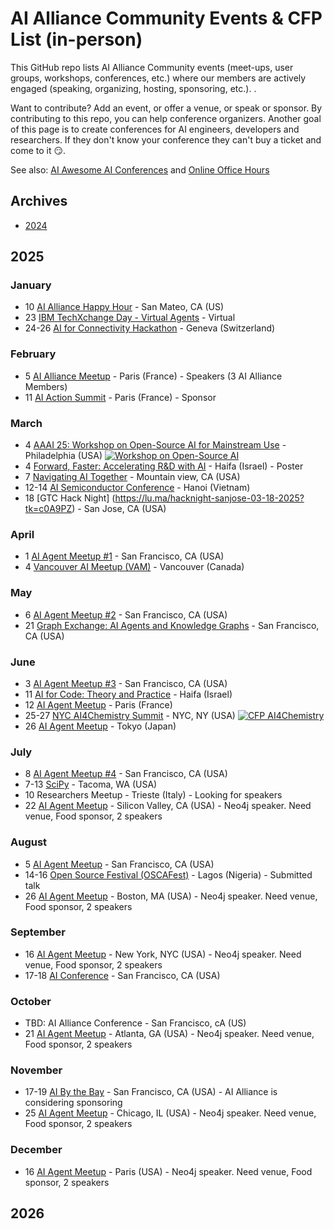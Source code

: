 # AI Alliance Community Events & CFP List (in-person) 

This GitHub repo lists AI Alliance Community events (meet-ups, user groups, workshops, conferences, etc.) where our members are actively engaged (speaking, organizing, hosting, sponsoring, etc.). .

Want to contribute? Add an event, or offer a venue, or speak or sponsor.  By contributing to this repo, you can help conference organizers. Another goal of this page is to create conferences for AI engineers, developers and researchers.
If they don't know your conference they can't buy a ticket and come to it 😏.

See also: [AI Awesome AI Conferences](awesome-ai-conferences.md) and [Online Office Hours](../online/office-hours.md)

## Archives
* [2024](archives/2024.md)

## 2025

### January
* 10 [AI Alliance Happy Hour](https://lu.ma/tg7mwi7t) - San Mateo, CA (US)
* 23 [IBM TechXchange Day - Virtual Agents](https://ibmtechxchange-virtual-agents.bemyapp.com) - Virtual
* 24-26 [AI for Connectivity Hackathon](https://lablab.ai/event/ai-for-connectivity-hackathon) - Geneva (Switzerland)

### February
* 5 [AI Alliance Meetup](https://lu.ma/vejv8xcx) - Paris (France) - Speakers (3 AI Alliance Members)
* 11 [AI Action Summit](https://www.elysee.fr/en/sommet-pour-l-action-sur-l-ia) - Paris (France) - Sponsor
  
### March
* 4 [AAAI 25: Workshop on Open-Source AI for Mainstream Use](https://the-ai-alliance.github.io/AAAI-25-Workshop-on-Open-Source-AI-for-Mainstream-Use/#aaai-25-workshop-on-open-source-ai-for-mainstream-use) - Philadelphia (USA) <a href="https://the-ai-alliance.github.io/AAAI-25-Workshop-on-Open-Source-AI-for-Mainstream-Use/submission-details/"><img alt="Workshop on Open-Source AI" src="https://img.shields.io/static/v1?label=CFP&message=until%2024-November-2024&color=red"></a>
* 4 [Forward, Faster: Accelerating R&D with AI](https://research.ibm.com/haifa/forward%20faster-2025/index.html) - Haifa (Israel) - Poster
* 7 [Navigating AI Together](https://www.eventbrite.com/e/navigating-ai-together-a-bay-area-community-college-unconference-tickets-1231783340129) - Mountain view, CA (USA)
* 12-14 [AI Semiconductor Conference](https://www.aisc.events) - Hanoi (Vietnam)
* 18 [GTC Hack Night] (https://lu.ma/hacknight-sanjose-03-18-2025?tk=c0A9PZ) - San Jose, CA (USA)
  
### April
* 1 [AI Agent Meetup #1](https://lu.ma/cspedjbp) - San Francisco, CA (USA)
* 4 [Vancouver AI Meetup (VAM)](https://lu.ma/3plvmyg1) - Vancouver (Canada)

### May
* 6 [AI Agent Meetup #2](https://lu.ma/i499vcak) - San Francisco, CA (USA)
* 21 [Graph Exchange: AI Agents and Knowledge Graphs](https://lu.ma/liircw6o) - San Francisco, CA (USA)

### June
* 3 [AI Agent Meetup #3](https://lu.ma/o648ixbd) - San Francisco, CA (USA)
* 11 [AI for Code: Theory and Practice](https://research.ibm.com/haifa/Workshops/AI-for-Code/index.html) - Haifa (Israel)
* 12 [AI Agent Meetup](https://lu.ma/9vh5spxk) - Paris (France) 
* 25-27 [NYC AI4Chemistry Summit](https://wp.nyu.edu/sccpc/nyc-ai4chemistry-summit) - NYC, NY (USA) <a href="https://wp.nyu.edu/sccpc/abstract-submission/"><img alt="CFP AI4Chemistry" src="https://img.shields.io/static/v1?label=CFP&message=until%2015-April-2025&color=red"></a>
* 26 [AI Agent Meetup](https://lu.ma/otnenctx) - Tokyo (Japan)  

### July
* 8 [AI Agent Meetup #4](https://lu.ma/3h56ba2z) - San Francisco, CA (USA)
* 7-13 [SciPy](https://www.scipy2025.scipy.org/) - Tacoma, WA (USA)
* 10 Researchers Meetup - Trieste (Italy) - Looking for speakers
* 22 [AI Agent Meetup]() - Silicon Valley, CA (USA) - Neo4j speaker. Need venue, Food sponsor, 2 speakers

### August
* 5 [AI Agent Meetup](https://lu.ma/i499vcak) - San Francisco, CA (USA)
* 14-16 [Open Source Festival (OSCAFest)](https://festival.oscafrica.org) - Lagos (Nigeria) - Submitted talk
* 26 [AI Agent Meetup]() - Boston, MA (USA) - Neo4j speaker. Need venue, Food sponsor, 2 speakers

### September
* 16 [AI Agent Meetup]() - New York, NYC (USA) - Neo4j speaker. Need venue, Food sponsor, 2 speakers
* 17-18 [AI Conference](https://aiconference.com/) - San Francisco, CA (USA)

### October
* TBD: AI Alliance Conference - San Francisco, cA (US) 
* 21 [AI Agent Meetup]() - Atlanta, GA (USA) - Neo4j speaker. Need venue, Food sponsor, 2 speakers

### November
* 17-19 [AI By the Bay](https://ai.bythebay.io/) - San Francisco, CA (USA) - AI Alliance is considering sponsoring
* 25 [AI Agent Meetup]() - Chicago, IL (USA) - Neo4j speaker. Need venue, Food sponsor, 2 speakers

### December
* 16 [AI Agent Meetup]() - Paris (USA) - Neo4j speaker. Need venue, Food sponsor, 2 speakers


## 2026


